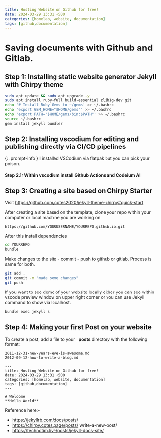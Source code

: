```yaml
---
title: Hosting Website on Github for free!
date: 2024-03-29 13:31 +500
categories: [homelab, website, documentation]
tags: [github,documentation]
---
```


# Saving documents with Github and Gitlab.

## Step 1: Installing static website generator Jekyll with Chirpy theme

```bash
sudo apt update && sudo apt upgrade -y
sudo apt install ruby-full build-essential zlib1g-dev git
echo '# Install Ruby Gems to ~/gems' >> ~/.bashrc
echo 'export GEM_HOME="$HOME/gems"' >> ~/.bashrc
echo 'export PATH="$HOME/gems/bin:$PATH"' >> ~/.bashrc
source ~/.bashrc
gem install jekyll bundler
```

## Step 2: Installing vscodium for editing and publishing directly via CI/CD pipelines
{: .prompt-info }
I installed VSCodium via flatpak but you can pick your poison. 
#### Step 2.1: Within vscodium install Github Actions and Codeium AI


## Step 3: Creating a site based on Chirpy Starter

Visit https://github.com/cotes2020/jekyll-theme-chirpy#quick-start

After creating a site based on the template, clone your repo within your computer or local machine you are working on

```bash
https://github.com/YOURUSERNAME/YOURREPO.github.io.git
```

After this install dependencies

```bash
cd YOURREPO
bundle
```

Make changes to the site - commit - push to github or gitlab. Process is same for both.

```bash
git add .
git commit -m "made some changes"
git push
```

If you want to see demo of your website locally either you can see within vscode preview window on upper right corner or you can use Jekyll command to show via localhost.

```bash
bundle exec jekyll s
```

## Step 4: Making your first Post on your website

To create a post, add a file to your **_posts** directory with the following format:

~~~
2011-12-31-new-years-eve-is-awesome.md
2012-09-12-how-to-write-a-blog.md
~~~

~~~
---
title: Hosting Website on Github for free!
date: 2024-03-29 13:31 +500
categories: [homelab, website, documentation]
tags: [github,documentation]
---

# Welcome
**Hello World**
~~~

Reference here:-
* https://jekyllrb.com/docs/posts/
* https://chirpy.cotes.page/posts/ write-a-new-post/
* https://technotim.live/posts/jekyll-docs-site/
